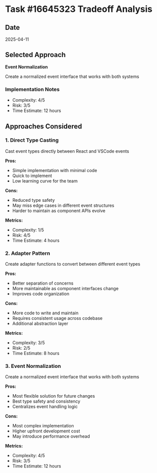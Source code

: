 # Task #16645323 Tradeoff Analysis

## Date
2025-04-11

## Selected Approach
**Event Normalization**

Create a normalized event interface that works with both systems

### Implementation Notes
- Complexity: 4/5
- Risk: 3/5
- Time Estimate: 12 hours



## Approaches Considered


### 1. Direct Type Casting
Cast event types directly between React and VSCode events

**Pros:**
- Simple implementation with minimal code
- Quick to implement
- Low learning curve for the team

**Cons:**
- Reduced type safety
- May miss edge cases in different event structures
- Harder to maintain as component APIs evolve

**Metrics:**
- Complexity: 1/5
- Risk: 4/5
- Time Estimate: 4 hours




### 2. Adapter Pattern
Create adapter functions to convert between different event types

**Pros:**
- Better separation of concerns
- More maintainable as component interfaces change
- Improves code organization

**Cons:**
- More code to write and maintain
- Requires consistent usage across codebase
- Additional abstraction layer

**Metrics:**
- Complexity: 3/5
- Risk: 2/5
- Time Estimate: 8 hours




### 3. Event Normalization
Create a normalized event interface that works with both systems

**Pros:**
- Most flexible solution for future changes
- Best type safety and consistency
- Centralizes event handling logic

**Cons:**
- Most complex implementation
- Higher upfront development cost
- May introduce performance overhead

**Metrics:**
- Complexity: 4/5
- Risk: 3/5
- Time Estimate: 12 hours



